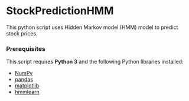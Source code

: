 # StockPredictionHMM

This python script uses Hidden Markov model (HMM) model to predict stock prices.

### Prerequisites

This script requires **Python 3** and the following Python libraries installed:

- [NumPy](http://www.numpy.org/)
- [pandas](http://pandas.pydata.org/)
- [matplotlib](http://matplotlib.org/)
- [hmmlearn](http://hmmlearn.readthedocs.io/en/latest/)
